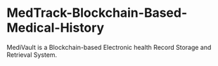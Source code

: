 # MedTrack-Blockchain-Based-Medical-History
MediVault is a Blockchain-based Electronic health Record Storage and Retrieval System.
